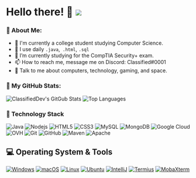 # Hello there! 👋 ![](https://badges.pufler.dev/visits/ClassifiedDev/ClassifiedDev)

### 🤵 About Me:
- 🏦 I'm currently a college student studying Computer Science. 
- 🔭 I use daily ```.java```,``` .html```, ```.sql```
- 📓 I’m currently studying for the CompTIA Security+ exam.
- 📫 How to reach me, message me on Discord: Classified#0001
- 💬 Talk to me about computers, technology, gaming, and space.

### 📄 My GitHub Stats:
![ClassifiedDev's GitGub Stats](https://github-readme-stats.vercel.app/api?username=ClassifiedDev&show_icons=true&title_color=22c9e3&icon_color=f75cff&text_color=daf7dc&bg_color=0c1324)
![Top Languages](https://github-readme-stats.vercel.app/api/top-langs/?username=ClassifiedDev&layout=compact&title_color=22c9e3&text_color=f75cff&bg_color=0c1324)

### 📡 Technology Stack
![Java](https://img.shields.io/badge/-Java-0C1324?style=flat-square&logo=java&logoColor=ffffff)
![Nodejs](https://img.shields.io/badge/-Nodejs-0C1324?style=flat-square&logo=Node.js&logoColor=ffffff)
![HTML5](https://img.shields.io/badge/-HTML5-0C1324?style=flat-square&logo=html5&logoColor=ffffff)
![CSS3](https://img.shields.io/badge/-CSS3-0C1324?style=flat-square&logo=css3&logoColor=ffffff)
![MySQL](https://img.shields.io/badge/-MySQL-0C1324?style=flat-square&logo=MySQL&logoColor=ffffff)
![MongoDB](https://img.shields.io/badge/-MongoDB-0C1324?style=flat-square&logo=mongodb&logoColor=ffffff)
![Google Cloud](https://img.shields.io/badge/Google%20Cloud-0C1324?style=flat-square&logo=google-cloud&logoColor=ffffff)
![OVH](https://img.shields.io/badge/-OVH-0C1324?style=flat-square&logo=ovh&logoColor=ffffff)
![Git](https://img.shields.io/badge/-Git-0C1324?style=flat-square&logo=git&logoColor=ffffff)
![GitHub](https://img.shields.io/badge/-GitHub-0C1324?style=flat-square&logo=github&logoColor=ffffff)
![Maven](https://img.shields.io/badge/-Maven-0C1324?style=flat-square&logo=apache-maven&logoColor=ffffff)
![Apache](https://img.shields.io/badge/-Apache-0C1324?style=flat-square&logo=apache&logoColor=ffffff)

## 💻 Operating System & Tools
[![Windows](https://img.shields.io/badge/Windows-10-4197d1?style=flat-square&logo=windows&logoColor=ffffff&labelColor=0C1324)](https://www.microsoft.com)
[![macOS](https://img.shields.io/badge/macOS-Catalina-f370ff?style=flat-square&logo=apple&logoColor=ffffff&labelColor=0C1324)](https://www.apple.com/macos/mojave/)
[![Linux](https://img.shields.io/badge/Linux-KDE%20neon-1BB69F?style=flat-square&logo=linux&logoColor=ffffff&labelColor=0C1324)](https://neon.kde.org/)
[![Ubuntu](https://img.shields.io/badge/Ubuntu-20.04-262577?style=flat-square&logo=ubuntu&logoColor=ffffff&labelColor=0C1324)](https://www.ubuntu.com/)
[![IntelliJ](https://img.shields.io/badge/IDE-IntelliJ-FF3B4C?style=flat-square&logo=JetBrains&logoColor=ffffff&labelColor=0C1324)](https://www.jetbrains.com/idea/)
[![Termius](https://img.shields.io/badge/SSH%20Client-Termius-153575?style=flat-square&logo=ssh&logoColor=ffffff&labelColor=0C1324)](https://termius.com/)
[![MobaXterm](https://img.shields.io/badge/SSH%20Client-MobaXterm-153575?style=flat-square&logo=MobaXterm&logoColor=ffffff&labelColor=0C1324)](https://mobaxterm.mobatek.net/)
